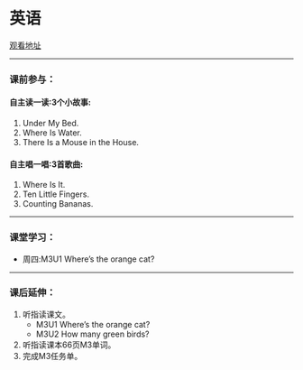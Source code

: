 # 英语
[观看地址](https://xcmicro.17zuoye.com/pc/login.html)
* * *
### 课前参与：
#### 自主读一读:3个小故事:
1. Under My Bed.
2. Where Is Water.
3. There Is a Mouse in the House.
#### 自主唱一唱:3首歌曲:
1. Where Is It. 
2. Ten Little Fingers.
3. Counting Bananas.
* * *
### 课堂学习：
* 周四:M3U1 Where’s the orange cat?
* * *
### 课后延伸：
1. 听指读课文。
   * M3U1 Where’s the orange cat?
   * M3U2 How many green birds?
2. 听指读课本66页M3单词。
3. 完成M3任务单。